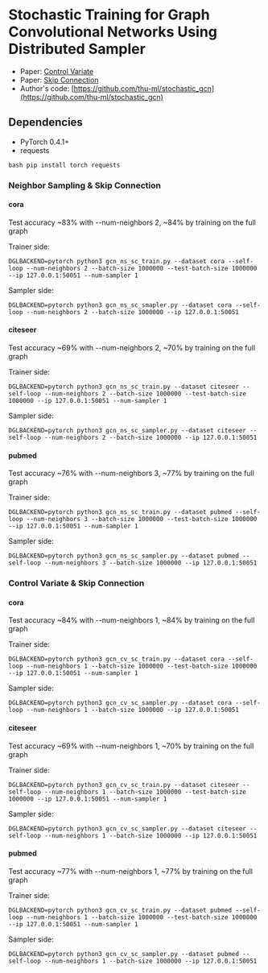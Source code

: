 # Stochastic Training for Graph Convolutional Networks Using Distributed Sampler

* Paper: [Control Variate](https://arxiv.org/abs/1710.10568)
* Paper: [Skip Connection](https://arxiv.org/abs/1809.05343)
* Author's code: [https://github.com/thu-ml/stochastic_gcn](https://github.com/thu-ml/stochastic_gcn)

Dependencies
------------
- PyTorch 0.4.1+
- requests

``bash
pip install torch requests
``

### Neighbor Sampling & Skip Connection

#### cora

Test accuracy ~83% with --num-neighbors 2, ~84% by training on the full graph

Trainer side:
```
DGLBACKEND=pytorch python3 gcn_ns_sc_train.py --dataset cora --self-loop --num-neighbors 2 --batch-size 1000000 --test-batch-size 1000000 --ip 127.0.0.1:50051 --num-sampler 1
```

Sampler side:
```
DGLBACKEND=pytorch python3 gcn_ns_sc_smapler.py --dataset cora --self-loop --num-neighbors 2 --batch-size 1000000 --ip 127.0.0.1:50051
```

#### citeseer 

Test accuracy ~69% with --num-neighbors 2, ~70% by training on the full graph

Trainer side:
```
DGLBACKEND=pytorch python3 gcn_ns_sc_train.py --dataset citeseer --self-loop --num-neighbors 2 --batch-size 1000000 --test-batch-size 1000000 --ip 127.0.0.1:50051 --num-sampler 1
```

Sampler side:
```
DGLBACKEND=pytorch python3 gcn_ns_sc_sampler.py --dataset citeseer --self-loop --num-neighbors 2 --batch-size 1000000 --ip 127.0.0.1:50051
```

#### pubmed 

Test accuracy ~76% with --num-neighbors 3, ~77% by training on the full graph

Trainer side:
```
DGLBACKEND=pytorch python3 gcn_ns_sc_train.py --dataset pubmed --self-loop --num-neighbors 3 --batch-size 1000000 --test-batch-size 1000000 --ip 127.0.0.1:50051 --num-sampler 1
```

Sampler side:
```
DGLBACKEND=pytorch python3 gcn_ns_sc_sampler.py --dataset pubmed --self-loop --num-neighbors 3 --batch-size 1000000 --ip 127.0.0.1:50051
```

### Control Variate & Skip Connection

#### cora

Test accuracy ~84% with --num-neighbors 1, ~84% by training on the full graph

Trainer side:
```
DGLBACKEND=pytorch python3 gcn_cv_sc_train.py --dataset cora --self-loop --num-neighbors 1 --batch-size 1000000 --test-batch-size 1000000 --ip 127.0.0.1:50051 --num-sampler 1
```

Sampler side:
```
DGLBACKEND=pytorch python3 gcn_cv_sc_sampler.py --dataset cora --self-loop --num-neighbors 1 --batch-size 1000000 --ip 127.0.0.1:50051
```

#### citeseer

Test accuracy ~69% with --num-neighbors 1, ~70% by training on the full graph

Trainer side:
```
DGLBACKEND=pytorch python3 gcn_cv_sc_train.py --dataset citeseer --self-loop --num-neighbors 1 --batch-size 1000000 --test-batch-size 1000000 --ip 127.0.0.1:50051 --num-sampler 1
```

Sampler side:
```
DGLBACKEND=pytorch python3 gcn_cv_sc_sampler.py --dataset citeseer --self-loop --num-neighbors 1 --batch-size 1000000 --ip 127.0.0.1:50051
```

#### pubmed

Test accuracy ~77% with --num-neighbors 1, ~77% by training on the full graph

Trainer side:
```
DGLBACKEND=pytorch python3 gcn_cv_sc_train.py --dataset pubmed --self-loop --num-neighbors 1 --batch-size 1000000 --test-batch-size 1000000 --ip 127.0.0.1:50051 --num-sampler 1
```

Sampler side:
```
DGLBACKEND=pytorch python3 gcn_cv_sc_sampler.py --dataset pubmed --self-loop --num-neighbors 1 --batch-size 1000000 --ip 127.0.0.1:50051
```

